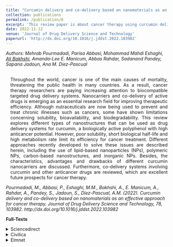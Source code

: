 ```yaml
---
title: "Curcumin delivery and co-delivery based on nanomaterials as an effective approach for cancer therapy"
collection: publications
permalink: /publication/8
excerpt: 'This review paper is about cancer therapy using curcumin delivery with utulization of nanomaterials.'
date: 2022-11-12
venue: 'Journal of Drug Delivery Science and Technology'
paperurl: 'http://dx.doi.org/10.1016/j.jddst.2022.103982'
---
```

<address class="author">Authors: Mehrab Pourmadadi, Parisa Abbasi, Mohammad Mahdi Eshaghi, <a rel="author" href="https://bakhshiali.github.io">Ali Bakhshi</a>, Amanda-Lee E. Manicum, Abbas Rahdar, Sadanand Pandey, Sapana Jadoun, Ana M. Díez-Pascual</address><br>

<p align="justify" style="padding-left: 1em">
Throughout the world, cancer is one of the main causes of mortality, threatening the public health in many countries. As a result, cancer therapy researchers 
are paying increasing attention to biocompatible targeted drug delivery systems. Nanocarriers and co-delivery of active drugs is emerging as an essential 
research field for improving therapeutic efficiency. Although nutraceuticals are now being used to prevent and treat chronic illnesses such as cancers, 
some have shown limitations concerning solubility, bioavailability, and biodegradability. This review explores different types of nanostructures that 
can be used as drug delivery systems for curcumin, a biologically active polyphenol with high anticancer potential. However, poor solubility, short 
biological half-life and high metabolism rate limit its efficiency for cancer treatment. Different approaches recently developed to solve these issues 
are described herein, including the use of lipid-based nanoparticles (NPs), polymeric NPs, carbon-based nanostructures, and inorganic NPs. Besides, 
the characteristics, advantages and drawbacks of different curcumin nanocarriers are discussed. Furthermore, co-delivery systems involving curcumin 
and other anticancer drugs are reviewed, which are excellent future prospects for cancer therapy.
</p>
<cite> Pourmadadi, M., Abbasi, P., Eshaghi, M.M., Bakhshi, A., E. Manicum, A., Rahdar, A., Pandey, S., Jadoun, S., Díez-Pascual, A.M. (2022). Curcumin delivery and co-delivery based on nanomaterials as an effective approach for cancer therapy. Journal of Drug Delivery Science and Technology, 78, 103982. http://dx.doi.org/10.1016/j.jddst.2022.103982 </cite>

<b>Full-Texts</b>
<details>
<summary>Sciencedirect</summary>
  <a href="https://www.sciencedirect.com/science/article/abs/pii/S1773224722008930"> Pourmadadi, M., Abbasi, P., Eshaghi, M.M., Bakhshi, A., E. Manicum, A., Rahdar, A., Pandey, S., Jadoun, S., Díez-Pascual, A.M. (2022). Curcumin delivery and co-delivery based on nanomaterials as an effective approach for cancer therapy. Journal of Drug Delivery Science and Technology, 78, 103982. http://dx.doi.org/10.1016/j.jddst.2022.103982 </a>
</details>
<details>
<summary>Civilica</summary>
  <a href="https://civilica.com/isi/10.1016**j.jddst.2022.103982/"> Pourmadadi, M., Abbasi, P., Eshaghi, M.M., Bakhshi, A., E. Manicum, A., Rahdar, A., Pandey, S., Jadoun, S., Díez-Pascual, A.M. (2022). Curcumin delivery and co-delivery based on nanomaterials as an effective approach for cancer therapy. Journal of Drug Delivery Science and Technology, 78, 103982. http://dx.doi.org/10.1016/j.jddst.2022.103982 </a>
</details>
<details>
<summary>Elmnet</summary>
  <a href="https://elmnet.ir/article/410090486-6108/Curcumin-delivery-and-co-delivery-based-on-nanomaterials-as-an-effective-approach-for-cancer-therapy"> Pourmadadi, M., Abbasi, P., Eshaghi, M.M., Bakhshi, A., E. Manicum, A., Rahdar, A., Pandey, S., Jadoun, S., Díez-Pascual, A.M. (2022). Curcumin delivery and co-delivery based on nanomaterials as an effective approach for cancer therapy. Journal of Drug Delivery Science and Technology, 78, 103982. http://dx.doi.org/10.1016/j.jddst.2022.103982 </a>
</details>
